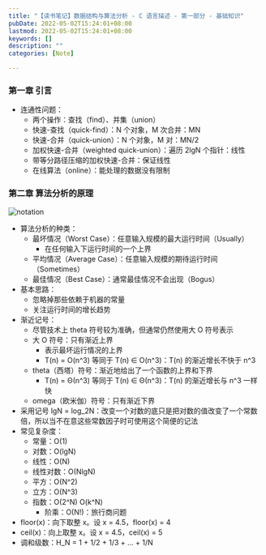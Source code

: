 ```yaml
---
title: "【读书笔记】数据结构与算法分析 - C 语言描述 - 第一部分 - 基础知识"
pubDate: 2022-05-02T15:24:01+08:00
lastmod: 2022-05-02T15:24:01+08:00
keywords: []
description: ""
categories: [Note]

---
```


<!--more-->

### 第一章 引言

* 连通性问题：
  * 两个操作：查找（find）、并集（union）
  * 快速-查找（quick-find）：N 个对象，M 次合并：MN
  * 快速-合并（quick-union）：N 个对象，M 对：MN/2
  * 加权快速-合并（weighted quick-union）：遍历 2lgN 个指针：线性
  * 带等分路径压缩的加权快速-合并：保证线性
  * 在线算法（online）：能处理的数据没有限制

### 第二章 算法分析的原理

![notation](/images/note-for-data-structure-and-algorithm-analysis-in-c-part1/notation.webp "notation")

* 算法分析的种类：
  * 最坏情况（Worst Case）：任意输入规模的最大运行时间（Usually）
    * 在任何输入下运行时间的一个上界
  * 平均情况（Average Case）：任意输入规模的期待运行时间（Sometimes）
  * 最佳情况（Best Case）：通常最佳情况不会出现（Bogus）
* 基本思路：
  * 忽略掉那些依赖于机器的常量
  * 关注运行时间的增长趋势
* 渐近记号：
  * 尽管技术上 theta 符号较为准确，但通常仍然使用大 O 符号表示
  * 大 O 符号：只有渐近上界
    * 表示最坏运行情况的上界
    * T(n) = O(n^3) 等同于 T(n) ∈ O(n^3)：T(n) 的渐近增长不快于 n^3
  * theta（西塔）符号：渐近地给出了一个函数的上界和下界
    * T(n) = Θ(n^3) 等同于 T(n) ∈ Θ(n^3)：T(n) 的渐近增长与 n^3 一样快
  * omega（欧米伽）符号：只有渐近下界
* 采用记号 lgN = log_2N：改变一个对数的底只是把对数的值改变了一个常数倍，所以当不在意这些常数因子时可使用这个简便的记法
* 常见复杂度：
  * 常量：O(1)
  * 对数：O(lgN)
  * 线性：O(N)
  * 线性对数：O(NlgN)
  * 平方：O(N^2)
  * 立方：O(N^3)
  * 指数：O(2^N) O(k^N)
    * 阶乘：O(N!)：旅行商问题
* floor(x)：向下取整 x。设 x = 4.5，floor(x) = 4
* ceil(x)：向上取整 x。设 x = 4.5，ceil(x) = 5
* 调和级数：H_N = 1 + 1/2 + 1/3 + ... + 1/N